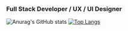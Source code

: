 ### Full Stack Developer / UX / UI Designer

![Anurag's GitHub stats](https://github-readme-stats.vercel.app/api?username=takuyaktoyokawa&show_icons=true&hide_title=true&hide_border=true&bg_color=113A5D&icon_color=FF7A8A&title_color=FF7A8A&text_color=F9F9F9)
[![Top Langs](https://github-readme-stats.vercel.app/api/top-langs/?username=anuraghazra&layout=compact&hide_title=true&hide_border=true&bg_color=113A5D&icon_color=FF7A8A&title_color=FF7A8A&text_color=F9F9F9)](https://github.com/anuraghazra/github-readme-stats)

